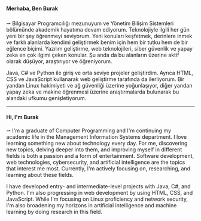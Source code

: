 <h4 align="left">Merhaba, Ben Burak</h4>

###

<p align="left"> ⇀ Bilgisayar Programcılığı mezunuyum ve Yönetim Bilişim Sistemleri bölümünde akademik hayatıma devam ediyorum. Teknolojiyle ilgili her gün yeni bir şey öğrenmeyi seviyorum. Yeni konuları keşfetmek, derinlere inmek ve farklı alanlarda kendimi geliştirmek benim için hem bir tutku hem de bir eğlence biçimi. Yazılım geliştirme, web teknolojileri, siber güvenlik ve yapay zeka en çok ilgimi çeken konular. Şu anda da bu alanların üzerine aktif olarak düşüyor, araştırıyor ve öğreniyorum.

Java, C# ve Python ile giriş ve orta seviye projeler geliştirdim. Ayrıca HTML, CSS ve JavaScript kullanarak web geliştirme tarafında da ilerliyorum. Bir yandan Linux hakimiyeti ve ağ güvenliği üzerine yoğunlaşıyor, diğer yandan yapay zeka ve makine öğrenmesi üzerine araştırmalarda bulunarak bu alandaki ufkumu genişletiyorum.

--------------------------------------------------------------

<h4 align="left">Hi, I'm Burak</h4>

⇀ I'm a graduate of Computer Programming and I'm continuing my academic life in the Management Information Systems department. I love learning something new about technology every day. For me, discovering new topics, delving deeper into them, and improving myself in different fields is both a passion and a form of entertainment. Software development, web technologies, cybersecurity, and artificial intelligence are the topics that interest me most. Currently, I'm actively focusing on, researching, and learning about these fields.

I have developed entry- and intermediate-level projects with Java, C#, and Python. I'm also progressing in web development by using HTML, CSS, and JavaScript. While I'm focusing on Linux proficiency and network security, I'm also broadening my horizons in artificial intelligence and machine learning by doing research in this field.
